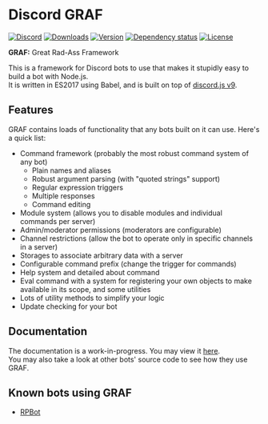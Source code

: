 # Discord GRAF
[![Discord](https://discordapp.com/api/guilds/214147099133083659/embed.png)](https://discord.gg/a5ZD9n7)
[![Downloads](https://img.shields.io/npm/dt/discord-graf.svg)](https://www.npmjs.com/package/discord-graf)
[![Version](https://img.shields.io/npm/v/discord-graf.svg)](https://www.npmjs.com/package/discord-graf)
[![Dependency status](https://david-dm.org/Gawdl3y/discord-graf.svg)](https://david-dm.org/Gawdl3y/discord-graf)
[![License](https://img.shields.io/npm/l/discord-graf.svg)](LICENSE)

**GRAF:** Great Rad-Ass Framework

This is a framework for Discord bots to use that makes it stupidly easy to build a bot with Node.js.  
It is written in ES2017 using Babel, and is built on top of [discord.js v9](https://github.com/hydrabolt/discord.js/).

## Features
GRAF contains loads of functionality that any bots built on it can use.
Here's a quick list:
- Command framework (probably the most robust command system of any bot)
	* Plain names and aliases
	* Robust argument parsing (with "quoted strings" support)
	* Regular expression triggers
	* Multiple responses
	* Command editing
- Module system (allows you to disable modules and individual commands per server)
- Admin/moderator permissions (moderators are configurable)
- Channel restrictions (allow the bot to operate only in specific channels in a server)
- Storages to associate arbitrary data with a server
- Configurable command prefix (change the trigger for commands)
- Help system and detailed about command
- Eval command with a system for registering your own objects to make available in its scope, and some utilities
- Lots of utility methods to simplify your logic
- Update checking for your bot

## Documentation
The documentation is a work-in-progress.
You may view it [here](https://gawdl3y.github.io/discord-graf/manual/index.html).  
You may also take a look at other bots' source code to see how they use GRAF.

## Known bots using GRAF
- [RPBot](https://github.com/Gawdl3y/discord-rpbot)
